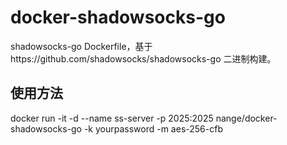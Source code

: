 # docker-shadowsocks-go
shadowsocks-go Dockerfile，基于https://github.com/shadowsocks/shadowsocks-go 二进制构建。

## 使用方法

docker run -it -d --name ss-server -p 2025:2025 nange/docker-shadowsocks-go -k yourpassword -m aes-256-cfb

